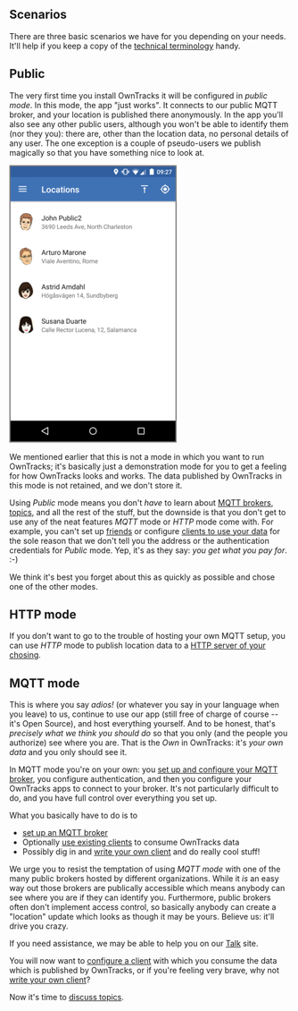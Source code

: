 ## Scenarios

There are three basic scenarios we have for you depending on your needs. It'll help if you keep a copy of the [technical terminology](../terminology.md) handy.


## Public

The very first time you install OwnTracks it will be configured in _public mode_. In this mode, the app "just works". It connects to our public MQTT broker, and your location is published there anonymously. In the app you'll also see any other public users, although you won't be able to identify them (nor they you): there are, other than the location data, no personal details of any user. The one exception is a couple of pseudo-users we publish magically so that you have something nice to look at.

![iPad Public Users](images/b-android-friends.png)


We mentioned earlier that this is not a mode in which you want to run OwnTracks; it's basically just a demonstration mode for you to get a feeling for how OwnTracks looks and works. The data published by OwnTracks in this mode is not retained, and we don't store it.

Using _Public_ mode means you don't *have* to learn about [MQTT brokers](broker.md), [topics](topics.md), and all the rest of the stuff, but the downside is that you don't get to use any of the neat features _MQTT_ mode or _HTTP_ mode come with. For example, you can't set up [friends](friends.md) or configure [clients to use your data](clients.md) for the sole reason that we don't tell you the address or the authentication credentials for _Public_ mode. Yep, it's as they say: *you get what you pay for*. :-)

We think it's best you forget about this as quickly as possible and chose one of the other modes.

## HTTP mode

If you don't want to go to the trouble of hosting your own MQTT setup, you can use _HTTP_ mode to publish location data to a [HTTP server of your chosing](../tech/http.md).



## MQTT mode

This is where you say *adios!* (or whatever you say in your language when you leave) to us, continue to use our app (still free of charge of course -- it's Open Source), and host everything yourself. And to be honest, that's *precisely what we think you should do* so that you only (and the people you authorize) see where you are. That is the *Own* in OwnTracks: it's *your own data* and you only should see it.

In MQTT mode you're on your own: you [set up and configure your MQTT broker](broker.md), you configure authentication, and then you configure your OwnTracks apps to connect to your broker. It's not particularly difficult to do, and you have full control over everything you set up.

What you basically have to do is to

* [set up an MQTT broker](broker.md)
* Optionally [use existing clients](clients.md) to consume OwnTracks data
* Possibly dig in and [write your own client](../tech/program.md) and do really cool stuff!

We urge you to resist the temptation of using _MQTT mode_ with one of the many public brokers hosted by different organizations. While it _is_ an easy way out those brokers are publically accessible which means anybody can see where you are if they can identify you. Furthermore, public brokers often don't implement access control, so basically anybody can create a "location" update which looks as though it may be yours. Believe us: it'll drive you crazy.

If you need assistance, we may be able to help you on our [Talk](https://github.com/owntracks/talk) site.

You will now want to [configure a client](clients.md) with which you consume the data which is published by OwnTracks, or if you're feeling very brave, why not [write your own client](../tech/program.md)?

Now it's time to [discuss topics](topics.md).
